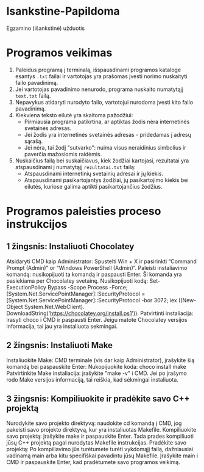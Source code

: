 # Isankstine-Papildoma
Egzamino (išankstinė) užduotis

# Programos veikimas
1. Paleidus programą į terminalą, išspausdinami programos kataloge esantys `.txt` failai ir vartotojas yra prašomas įvesti norimo nuskaityti failo pavadinimą.
2. Jei vartotojas pavadinimo nenurodo, programa nuskaito numatytąjį `text.txt` failą.
3. Nepavykus atidaryti nurodyto failo, vartotojui nurodoma įvesti kito failo pavadinimą.
4. Kiekviena teksto eilutė yra skaitoma pažodžiui:
   - Pirmiausia programa patikrtina, ar aptiktas žodis nėra internetinės svetainės adresas.
   - Jei žodis yra internetinės svetainės adresas - pridedamas į adresų sąrašą.
   - Jei nėra, tai žodį "sutvarko": nuima visus neraidinius simbolius ir paverčia mažosiomis raidėmis.
5. Nuskaičius failą bei suskaičiavus, kiek žodžiai kartojasi, rezultatai yra atspausdinami į numatytąjį `rezultatai.txt` failą:
   - Atspausdinami internetinių svetainių adresai ir jų kiekis.
   - Atspausdinami pasikartojantys žodžiai, jų pasikartojimo kiekis bei eilutės, kuriose galima aptikti pasikartojančius žodžius.

# Programos paleisties proceso instrukcijos
## 1 žingsnis: Instaliuoti Chocolatey
Atsidaryti CMD kaip Administrator: Spustelti Win + X ir pasirinkti “Command Prompt (Admin)” or “Windows PowerShell (Admin)”.
Paleisti instaliavimo komandą: nusikopijuoti ta komandą ir paspausti Enter. Ši komanda yra pasiekiama per Chocolatey svetainę.
Nusikopijuoti kodą:
Set-ExecutionPolicy Bypass -Scope Process -Force; [System.Net.ServicePointManager]::SecurityProtocol = [System.Net.ServicePointManager]::SecurityProtocol -bor 3072; iex ((New-Object System.Net.WebClient). DownloadString('https://chocolatey.org/install.ps1')).
Patvirtinti instaliacija: irasyti choco i CMD ir paspausti Enter. Jeigu matote Chocolatey versijos informacija, tai jau yra instaliuota sekmingai.
## 2 žingsnis: Instaliuoti Make
Instaliuokite Make: CMD terminale (vis dar kaip Administrator), įrašykite šią komandą bei paspauskite Enter:
Nukopijuokite koda:
choco install make
Patvirtinkite Make instaliacija: įrašykite "make -v" i CMD. Jei po įrašymo rodo Make versijos informaciją, tai reiškia, kad sėkmingai instaliuota.
## 3 žingsnis: Kompiliuokite ir pradėkite savo C++ projektą
Nurodykite savo projekto direktyvą: naudokite cd komandą į CMD, jog pakeisti savo projekto direktyvą, kur yra instaliuotas Makefile.
Kompiliuokite savo projektą: Įrašykite make ir paspauskite Enter. Tada prades kompiliuoti jūsų C++ projektą pagal nurodytas Makefile instrukcijas.
Pradėkite savo projektą: Po kompiliavimo jūs turėtumete turėti vykdomąjį failą, dažniausiai vadinamą main arba kitu specifiškai pavadintu jūsų Makefile. Įrašykite main i CMD ir paspauskite Enter, kad pradėtumete savo programos veikimą.

